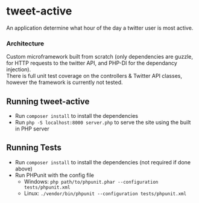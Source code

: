 # tweet-active
An application determine what hour of the day a twitter user is most active.

### Architecture 
Custom microframework built from scratch (only dependencies are guzzle, for HTTP requests
 to the twitter API, and PHP-DI for the dependancy injection).    
There is full unit test coverage on the controllers & Twitter API classes, however the framework
 is currently not tested.

## Running tweet-active
 - Run `composer install` to install the dependencies
 - Run `php -S localhost:8000 server.php` to serve the site using the built in PHP server

## Running Tests
 - Run `composer install` to install the dependencies (not required if done above)
 - Run PHPunit with the config file
 	- Windows: `php path/to/phpunit.phar --configuration tests/phpunit.xml`
 	- Linux: `./vendor/bin/phpunit --configuration tests/phpunit.xml`